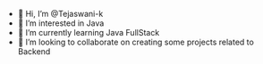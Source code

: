 - 👋 Hi, I’m @Tejaswani-k
- 👀 I’m interested in Java
- 🌱 I’m currently learning Java FullStack
- 💞️ I’m looking to collaborate on creating some projects related to Backend

<!---
Tejaswani-k/Tejaswani-k is a ✨ special ✨ repository because its `README.md` (this file) appears on your GitHub profile.
You can click the Preview link to take a look at your changes.
--->
